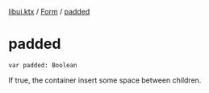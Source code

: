 [libui.ktx](../README.md) / [Form](README.md) / [padded](padded.md)

# padded

`var padded: Boolean`

If true, the container insert some space between children.
